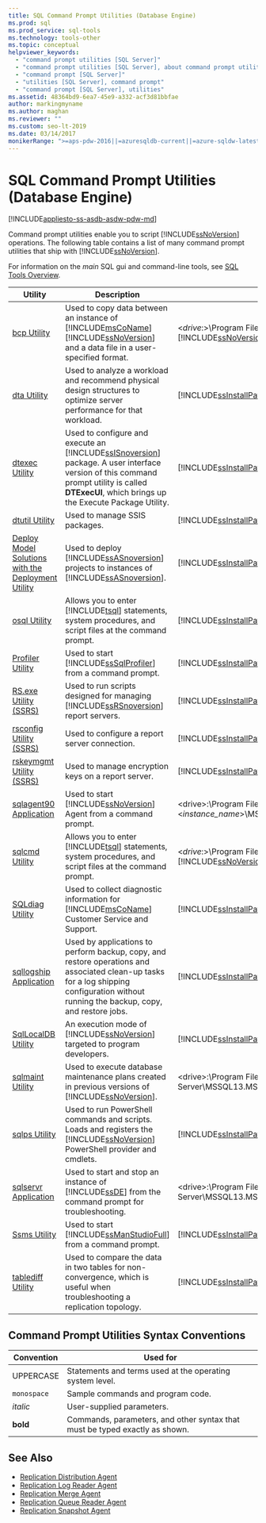 ```yaml
---
title: SQL Command Prompt Utilities (Database Engine)
ms.prod: sql
ms.prod_service: sql-tools
ms.technology: tools-other
ms.topic: conceptual
helpviewer_keywords: 
  - "command prompt utilities [SQL Server]"
  - "command prompt utilities [SQL Server], about command prompt utilities"
  - "command prompt [SQL Server]"
  - "utilities [SQL Server], command prompt"
  - "command prompt [SQL Server], utilities"
ms.assetid: 48364bd9-6ea7-45e9-a332-acf3d81bbfae
author: markingmyname
ms.author: maghan
ms.reviewer: ""
ms.custom: seo-lt-2019
ms.date: 03/14/2017
monikerRange: ">=aps-pdw-2016||=azuresqldb-current||=azure-sqldw-latest||>=sql-server-2016||=sqlallproducts-allversions||>=sql-server-linux-2017"
---
```


# SQL Command Prompt Utilities (Database Engine)

[!INCLUDE[appliesto-ss-asdb-asdw-pdw-md](../includes/appliesto-ss-asdb-asdw-pdw-md.md)]

Command prompt utilities enable you to script [!INCLUDE[ssNoVersion](../includes/ssnoversion-md.md)] operations. The following table contains a list of many command prompt utilities that ship with [!INCLUDE[ssNoVersion](../includes/ssnoversion-md.md)].

For information on the *main* SQL gui and command-line tools, see [SQL Tools Overview](overview-sql-tools.md).

|**Utility**|**Description**|**Installed in**|  
|-----------------|---------------------|----------------------|  
|[bcp Utility](../tools/bcp-utility.md)|Used to copy data between an instance of [!INCLUDE[msCoName](../includes/msconame-md.md)] [!INCLUDE[ssNoVersion](../includes/ssnoversion-md.md)] and a data file in a user-specified format.|\<*drive*:>\Program Files\\[!INCLUDE[msCoName](../includes/msconame-md.md)][!INCLUDE[ssNoVersion](../includes/ssnoversion-md.md)]\Client SDK\ODBC\110\Tools\Binn|  
|[dta Utility](../tools/dta/dta-utility.md)|Used to analyze a workload and recommend physical design structures to optimize server performance for that workload.|[!INCLUDE[ssInstallPathVar](../includes/ssinstallpathvar-md.md)]Tools\Binn|  
|[dtexec Utility](../integration-services/packages/dtexec-utility.md)|Used to configure and execute an [!INCLUDE[ssISnoversion](../includes/ssisnoversion-md.md)] package. A user interface version of this command prompt utility is called **DTExecUI**, which brings up the Execute Package Utility.|[!INCLUDE[ssInstallPathVar](../includes/ssinstallpathvar-md.md)]DTS\Binn|  
|[dtutil Utility](../integration-services/dtutil-utility.md)|Used to manage SSIS packages.|[!INCLUDE[ssInstallPathVar](../includes/ssinstallpathvar-md.md)]DTS\Binn|  
|[Deploy Model Solutions with the Deployment Utility](https://docs.microsoft.com/analysis-services/multidimensional-models/deploy-model-solutions-with-the-deployment-utility)|Used to deploy [!INCLUDE[ssASnoversion](../includes/ssasnoversion-md.md)] projects to instances of [!INCLUDE[ssASnoversion](../includes/ssasnoversion-md.md)].|[!INCLUDE[ssInstallPathVar](../includes/ssinstallpathvar-md.md)]Tools\Binn\VShell\Common7\IDE|   
|[osql Utility](../tools/osql-utility.md)|Allows you to enter [!INCLUDE[tsql](../includes/tsql-md.md)] statements, system procedures, and script files at the command prompt.|[!INCLUDE[ssInstallPathVar](../includes/ssinstallpathvar-md.md)]Tools\Binn|  
|[Profiler Utility](../tools/profiler-utility.md)|Used to start [!INCLUDE[ssSqlProfiler](../includes/sssqlprofiler-md.md)] from a command prompt.|[!INCLUDE[ssInstallPathVar](../includes/ssinstallpathvar-md.md)]Tools\Binn|  
|[RS.exe Utility &#40;SSRS&#41;](../reporting-services/tools/rs-exe-utility-ssrs.md)|Used to run scripts designed for managing [!INCLUDE[ssRSnoversion](../includes/ssrsnoversion-md.md)] report servers.|[!INCLUDE[ssInstallPathVar](../includes/ssinstallpathvar-md.md)]Tools\Binn|  
|[rsconfig Utility &#40;SSRS&#41;](../reporting-services/tools/rsconfig-utility-ssrs.md)|Used to configure a report server connection.|[!INCLUDE[ssInstallPathVar](../includes/ssinstallpathvar-md.md)]Tools\Binn|  
|[rskeymgmt Utility &#40;SSRS&#41;](../reporting-services/tools/rskeymgmt-utility-ssrs.md)|Used to manage encryption keys on a report server.|[!INCLUDE[ssInstallPathVar](../includes/ssinstallpathvar-md.md)]Tools\Binn|  
|[sqlagent90 Application](../tools/sqlagent90-application.md)|Used to start [!INCLUDE[ssNoVersion](../includes/ssnoversion-md.md)] Agent from a command prompt.|\<drive>:\Program Files\Microsoft SQL Server\\<*instance_name*>\MSSQL\Binn|  
|[sqlcmd Utility](../tools/sqlcmd-utility.md)|Allows you to enter [!INCLUDE[tsql](../includes/tsql-md.md)] statements, system procedures, and script files at the command prompt.|\<*drive*:>\Program Files\\[!INCLUDE[msCoName](../includes/msconame-md.md)][!INCLUDE[ssNoVersion](../includes/ssnoversion-md.md)]\Client SDK\ODBC\110\Tools\Binn|  
|[SQLdiag Utility](../tools/sqldiag-utility.md)|Used to collect diagnostic information for [!INCLUDE[msCoName](../includes/msconame-md.md)] Customer Service and Support.|[!INCLUDE[ssInstallPathVar](../includes/ssinstallpathvar-md.md)]Tools\Binn|  
|[sqllogship Application](../tools/sqllogship-application.md)|Used by applications to perform backup, copy, and restore operations and associated clean-up tasks for a log shipping configuration without running the backup, copy, and restore jobs.|[!INCLUDE[ssInstallPathVar](../includes/ssinstallpathvar-md.md)]Tools\Binn|  
|[SqlLocalDB Utility](../tools/sqllocaldb-utility.md)|An execution mode of [!INCLUDE[ssNoVersion](../includes/ssnoversion-md.md)] targeted to program developers.|[!INCLUDE[ssInstallPathVar](../includes/ssinstallpathvar-md.md)]Tools\Binn|  
|[sqlmaint Utility](../tools/sqlmaint-utility.md)|Used to execute database maintenance plans created in previous versions of [!INCLUDE[ssNoVersion](../includes/ssnoversion-md.md)].|\<drive>:\Program Files\Microsoft SQL Server\MSSQL13.MSSQLSERVER\MSSQL\Binn|  
|[sqlps Utility](../tools/sqlps-utility.md)|Used to run PowerShell commands and scripts. Loads and registers the [!INCLUDE[ssNoVersion](../includes/ssnoversion-md.md)] PowerShell provider and cmdlets.|[!INCLUDE[ssInstallPathVar](../includes/ssinstallpathvar-md.md)]Tools\Binn|  
|[sqlservr Application](../tools/sqlservr-application.md)|Used to start and stop an instance of [!INCLUDE[ssDE](../includes/ssde-md.md)] from the command prompt for troubleshooting.|\<drive>:\Program Files\Microsoft SQL Server\MSSQL13.MSSQLSERVER\MSSQL\Binn|  
|[Ssms Utility](../tools/sql-server-management-studio/ssms-utility.md)|Used to start [!INCLUDE[ssManStudioFull](../includes/ssmanstudiofull-md.md)] from a command prompt.|[!INCLUDE[ssInstallPathVar](../includes/ssinstallpathvar-md.md)]Tools\Binn\VSShell\Common7\IDE|  
|[tablediff Utility](../tools/tablediff-utility.md)|Used to compare the data in two tables for non-convergence, which is useful when troubleshooting a replication topology.|[!INCLUDE[ssInstallPathVar](../includes/ssinstallpathvar-md.md)]COM|  

## Command Prompt Utilities Syntax Conventions  
  
|**Convention**|**Used for**|  
|--------------------|------------------|  
|UPPERCASE|Statements and terms used at the operating system level.|  
|`monospace`|Sample commands and program code.|  
|*italic*|User-supplied parameters.|  
|**bold**|Commands, parameters, and other syntax that must be typed exactly as shown.|  

## See Also

* [Replication Distribution Agent](../relational-databases/replication/agents/replication-distribution-agent.md)
* [Replication Log Reader Agent](../relational-databases/replication/agents/replication-log-reader-agent.md)
* [Replication Merge Agent](../relational-databases/replication/agents/replication-merge-agent.md)
* [Replication Queue Reader Agent](../relational-databases/replication/agents/replication-queue-reader-agent.md)
* [Replication Snapshot Agent](../relational-databases/replication/agents/replication-snapshot-agent.md)